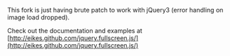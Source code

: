 This fork is just having brute patch to work with jQuery3 (error handling on image load dropped).

Check out the documentation and examples at [http://eikes.github.com/jquery.fullscreen.js/](http://eikes.github.com/jquery.fullscreen.js/)
